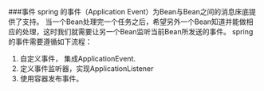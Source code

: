 ###事件
spring 的事件（Application Event）为Bean与Bean之间的消息床底提供了支持。
当一个Bean处理完一个任务之后，希望另外一个Bean知道并能做相应的处理，这时我们就需要让另一个Bean监听当前Bean所发送的事件。
spring 的事件需要遵循如下流程：
1. 自定义事件， 集成ApplicationEvent.
2. 定义事件监听器，实现ApplicationListener
3. 使用容器发布事件。